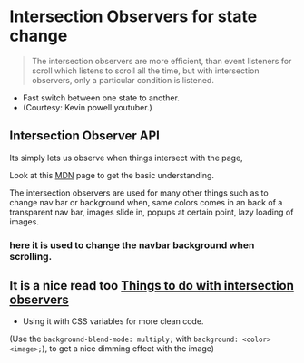 # Intersection Observers for state change

> The intersection observers are more efficient, than event listeners for scroll which listens to scroll
> all the time, but with intersection observers, only a particular condition is listened.

* Fast switch between one state to another.
* (Courtesy: Kevin powell youtuber.)

## Intersection Observer API

Its simply lets us observe when things intersect with the page,

Look at this [MDN](https://developer.mozilla.org/en-US/docs/Web/API/Intersection_Observer_API) page to get the basic understanding.

The intersection observers are used for many other things such as to change nav bar or background when, same colors
comes in an back of a transparent nav bar, images slide in, popups at certain point, lazy loading of images.
### here it is used to change the navbar background when scrolling.

## It is a nice read too [Things to do with intersection observers](https://css-tricks.com/a-few-functional-uses-for-intersection-observer-to-know-when-an-element-is-in-view/)

* Using it with CSS variables for more clean code.

(Use the `background-blend-mode: multiply;` with `background: <color> <image>;`), to get a nice dimming effect with the image)